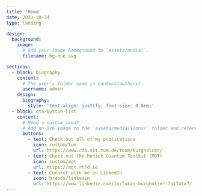 ```yaml
---
title: 'Home'
date: 2023-10-24
type: landing

design:
  background:
    image:
      # Add your image background to `assets/media/`.
      filename: bg-hue.svg

sections:
  - block: biography
    content:
      # The user's folder name in content/authors/
      username: admin
    design:
      biography:
        style: 'text-align: justify; font-size: 0.8em;'
  - block: cta-button-list
    content:
      # Need a custom icon?
      # Add an SVG image to the `assets/media/icons/` folder and reference it in the `icon` field below
      buttons:
        - text: Check out all of my publications
          icon: custom/tum
          url: https://www.cda.cit.tum.de/team/burgholzer/
        - text: Check out the Munich Quantum Toolkit (MQT)
          icon: custom/mqt
          url: https://mqt.rtfd.io
        - text: Connect with me on LinkedIn
          icon: brands/linkedin
          url: https://www.linkedin.com/in/lukas-burgholzer-7a1741a7/
---
```

